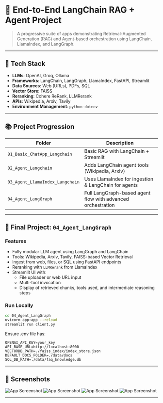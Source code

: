 # 🔗 End-to-End LangChain RAG + Agent Project

> A progressive suite of apps demonstrating Retrieval-Augmented Generation (RAG) and Agent-based orchestration using LangChain, LlamaIndex, and LangGraph.

---

## 🧠 Tech Stack

- **LLMs**: OpenAI, Groq, Ollama
- **Frameworks**: LangChain, LangGraph, LlamaIndex, FastAPI, Streamlit
- **Data Sources**: Web (URLs), PDFs, SQL
- **Vector Store**: FAISS
- **Reranking**: Cohere ReRank, LLMRerank
- **APIs**: Wikipedia, Arxiv, Tavily
- **Environment Management**: `python-dotenv`

---

## 📚 Project Progression

| Folder                          | Description                                               |
|---------------------------------|-----------------------------------------------------------|
| `01_Basic_ChatApp_Langchain`    | Basic RAG with LangChain + Streamlit                     |
| `02_Agent_Langchain`            | Adds LangChain agent tools (Wikipedia, Arxiv)            |
| `03_Agent_LlamaIndex_Langchain` | Uses LlamaIndex for ingestion & LangChain for agents     |
| `04_Agent_LangGraph`            | Full LangGraph-based agent flow with advanced orchestration |

---

## 🚀 Final Project: `04_Agent_LangGraph`

### Features

- Fully modular LLM agent using LangGraph and LangChain
- Tools: Wikipedia, Arxiv, Tavily, FAISS-based Vector Retrieval
- Ingest from web, files, or SQL using FastAPI endpoints
- Reranking with `LLMRerank` from LlamaIndex
- Streamlit UI with:
  - File uploader or web URL input
  - Multi-tool invocation
  - Display of retrieved chunks, tools used, and intermediate reasoning steps

### Run Locally

```bash
cd 04_Agent_LangGraph
uvicorn app:app --reload
streamlit run client.py
```

Ensure .env file has:
```env
OPENAI_API_KEY=your_key
API_BASE_URL=http://localhost:8000
VECTORDB_PATH=./faiss_index/index_store.json
DEFAULT_DOCS_FOLDER=./data/docs
SQL_DB_PATH=./data/faq_knowledge.db
```

---

## 📸 Screenshots

![App Screenshot](/mnt/04_LangGraph_1.png)
![App Screenshot](/mnt/04_LangGraph_2.png)
![App Screenshot](/mnt/04_LangGraph_3.png)
![App Screenshot](/mnt/04_LangGraph_4.png)

---